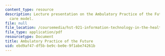 ```yaml
---
content_type: resource
description: Lecture presentation on the Ambulatory Practice of the Future (APF) primary
  care model.
file: null
file_location: /coursemedia/hst-921-information-technology-in-the-health-care-system-of-the-future-spring-2009/ebd9af47df5bbe9cbe0e9f1abe74261b_MITHST_921S09_lec07_judge.pdf
file_type: application/pdf
resourcetype: Document
title: Ambulatory Practice of the Future
uid: ebd9af47-df5b-be9c-be0e-9f1abe74261b
---
```

